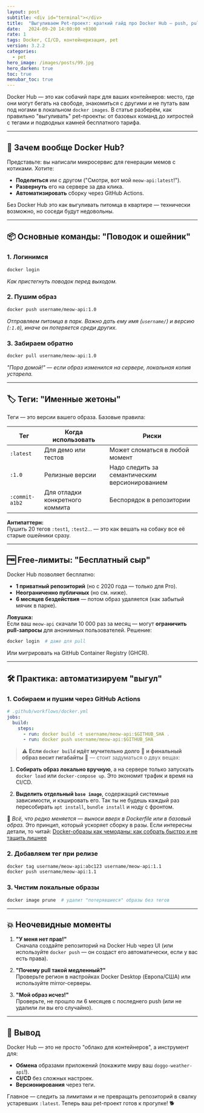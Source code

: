 ```yaml
---
layout: post
subtitle: <div id="terminal"></div>
title:  "Выгуливаем Pet-проект: краткий гайд про Docker Hub — push, pull, tags и Free-лимиты"
date:   2024-09-20 14:00:00 +0300
rate: 1
tags: Docker, CI/CD, контейнеризация, pet
version: 3.2.2
categories:
  - pet
hero_image: /images/posts/99.jpg
hero_darken: true
toc: true
menubar_toc: true
---
```

Docker Hub — это как собачий парк для ваших контейнеров: место, где они могут бегать на свободе, знакомиться с другими и не путать вам под ногами в локальном `docker images`. В статье разберём, как правильно "выгуливать" pet-проекты: от базовых команд до хитростей с тегами и подводных камней бесплатного тарифа.

---

## 🐶 Зачем вообще Docker Hub?

Представьте: вы написали микросервис для генерации мемов с котиками. Хотите:
- **Поделиться** им с другом ("Смотри, вот мой `meow-api:latest`!").
- **Развернуть** его на сервере за два клика.
- **Автоматизировать** сборку через GitHub Actions.

Без Docker Hub это как выгуливать питомца в квартире — технически возможно, но соседи будут недовольны.

---

## 📦 Основные команды: "Поводок и ошейник"

### 1. Логинимся
```bash
docker login
```
*Как пристегнуть поводок перед выходом.*

### 2. Пушим образ
```bash
docker push username/meow-api:1.0
```
*Отправляем питомца в парк. Важно дать ему имя (`username/`) и версию (`:1.0`), иначе он потеряется среди других.*

### 3. Забираем обратно
```bash
docker pull username/meow-api:1.0
```
*"Пора домой!" — если образ изменился на сервере, локальная копия устарела.*

---

## 🏷️ Теги: "Именные жетоны"

Теги — это версии вашего образа. Базовые правила:

| Тег          | Когда использовать                  | Риски                     |
|--------------|------------------------------------|--------------------------|
| `:latest`    | Для демо или тестов                | Может сломаться в любой момент |
| `:1.0`       | Релизные версии                    | Надо следить за семантическим версионированием |
| `:commit-a1b2` | Для отладки конкретного коммита   | Беспорядок в репозитории |

**Антипаттерн:**  
Пушить 20 тегов `:test1`, `:test2`... — это как вешать на собаку все её старые ошейники сразу.

---

## 🆓 Free-лимиты: "Бесплатный сыр"

Docker Hub позволяет бесплатно:
- **1 приватный репозиторий** (но с 2020 года — только для Pro).
- **Неограниченно публичных** (но см. ниже).
- **6 месяцев бездействия** — потом образ удаляется (как забытый мячик в парке).

**Ловушка:**  
Если ваш `meow-api` скачали 10 000 раз за месяц — могут **ограничить pull-запросы** для анонимных пользователей. Решение:
```bash
docker login  # даже для pull
```
Или мигрировать на GitHub Container Registry (GHCR).

---

## 🛠️ Практика: автоматизируем "выгул"

### 1. Собираем и пушим через GitHub Actions

```yaml
# .github/workflows/docker.yml
jobs:
  build:
    steps:
      - run: docker build -t username/meow-api:$GITHUB_SHA .
      - run: docker push username/meow-api:$GITHUB_SHA
```

> ⚠️ **Если `docker build` идёт мучительно долго** 🐢 **и финальный образ весит гигабайты** 🐘 — стоит задуматься о двух вещах:

1. **Собирать образ локально вручную**, а на сервере только запускать `docker load` или `docker-compose up`.
   Это экономит трафик и время на CI/CD.

2. **Выделить отдельный `base image`**, содержащий системные зависимости, и кэшировать его.
   Так ты не будешь каждый раз пересобирать `apt install`, `bundle install` и ноду с фронтом.

🧠 *Всё, что редко меняется — выноси вверх в Dockerfile или в базовый образ.* Это принцип, который ускоряет сборку в разы.
Если интересны детали, то читай: [Docker-образы как чемоданы: как собрать быстро и не тащить лишнее](/posts/slow-fat-docker-image.html)

### 2. Добавляем тег при релизе
```bash
docker tag username/meow-api:abc123 username/meow-api:1.1
docker push username/meow-api:1.1
```

### 3. Чистим локальные образы
```bash
docker image prune  # удалит "потерявшиеся" образы без тегов
```

---

## 💥 Неочевидные моменты

1. **"У меня нет прав!"**  
   Сначала создайте репозиторий на Docker Hub через UI (или используйте `docker push` — он создаст его автоматически, если у вас есть права).

2. **"Почему pull такой медленный?"**  
   Проверьте регион в настройках Docker Desktop (Европа/США) или используйте mirror-серверы.

3. **"Мой образ исчез!"**  
   Проверьте, не прошло ли 6 месяцев с последнего push (или не удалили ли вы его случайно).

---

## 🎯 Вывод

Docker Hub — это не просто "облако для контейнеров", а инструмент для:
- **Обмена** образами приложений (покажите миру ваш `doggo-weather-api`!).
- **CI/CD** без сложных настроек.
- **Версионирования** через теги.

Главное — следить за лимитами и не превращать репозиторий в свалку устаревших `:latest`. Теперь ваш pet-проект готов к прогулке! 🐕
